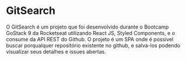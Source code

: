 # GitSearch
O GitSearch é um projeto que foi desenvolvido durante o Bootcamp GoStack 9 da Rocketseat utilizando React JS, Styled Components, e o consume da API REST do Github. O projeto é um SPA onde é possível buscar porqualquer repositório existente no github, e salva-los podendo visualizar seus detalhes e issues abertas.
